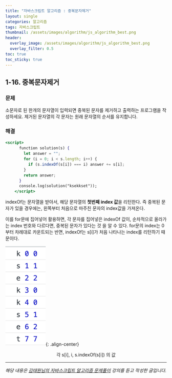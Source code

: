 ```yaml
---
title: "자바스크립트 알고리즘 : 중복문자제거"
layout: single
categories: 알고리즘
tags: 자바스크립트
thumbnail: /assets/images/algorithm/js_algorithm_best.png
header:
  overlay_image: /assets/images/algorithm/js_algorithm_best.png
  overlay_filter: 0.5
toc: true
toc_sticky: true
---
```


## 1-16. 중복문자제거

### 문제

소문자로 된 한개의 문자열이 입력되면 중복된 문자를 제거하고 출력하는 프로그램을 작성하세요.
제거된 문자열의 각 문자는 원래 문자열의 순서를 유지합니다.

### 해결

```jsx
<script>
      function solution(s) {
        let answer = "";
        for (i = 0; i < s.length; i++) {
          if (s.indexOf(s[i]) === i) answer += s[i];
        }
        return answer;
      }
      console.log(solution("ksekkset"));
    </script>
```

indexOf는 문자열을 받아서, 해당 문자열의 **첫번째** **index 값**을 리턴한다.
즉 중복된 문자가 있을 경우에는, 왼쪽부터 처음으로 마주친 문자의 index값을 가져온다.

이를 for문에 집어넣어 활용하면, 각 문자를 집어넣은 indexOf 값이, 순차적으로 올라가는 index 번호와 다르다면, 중복된 문자가 있다는 것 을 알 수 있다.
for문의 index는 0부터 차례대로 카운트되는 반면, indexOf는 s[i]가 처음 나타나는 index를 리턴하기 때문이다.

![1](/assets/images/algorithm/algo16-00001.png){: .align-center}

<center>각 s[i], i, s.indexOf(s[i]) 의 값</center>

---

_해당 내용은 [김태원님의 자바스크립트 알고리즘 문제풀이](https://www.inflearn.com/course/%EC%9E%90%EB%B0%94%EC%8A%A4%ED%81%AC%EB%A6%BD%ED%8A%B8-%EC%95%8C%EA%B3%A0%EB%A6%AC%EC%A6%98-%EB%AC%B8%EC%A0%9C%ED%92%80%EC%9D%B4/dashboard) 강의를 듣고 작성한 글입니다._
